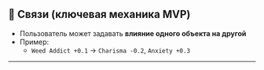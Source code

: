 ## 🔗 Связи (ключевая механика MVP)

- Пользователь может задавать **влияние одного объекта на другой**
- Пример:
  - `Weed Addict +0.1` → `Charisma -0.2`, `Anxiety +0.3`

---